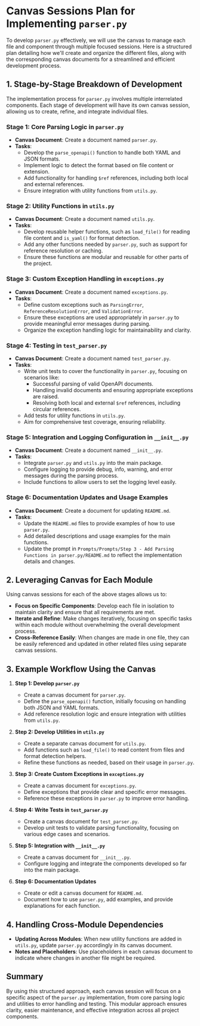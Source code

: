 # Canvas Sessions Plan for Implementing `parser.py`

To develop `parser.py` effectively, we will use the canvas to manage each file and component through multiple focused sessions. Here is a structured plan detailing how we'll create and organize the different files, along with the corresponding canvas documents for a streamlined and efficient development process.

## **1. Stage-by-Stage Breakdown of Development**

The implementation process for `parser.py` involves multiple interrelated components. Each stage of development will have its own canvas session, allowing us to create, refine, and integrate individual files.

### **Stage 1: Core Parsing Logic in `parser.py`**
- **Canvas Document**: Create a document named `parser.py`.
- **Tasks**:
  - Develop the `parse_openapi()` function to handle both YAML and JSON formats.
  - Implement logic to detect the format based on file content or extension.
  - Add functionality for handling `$ref` references, including both local and external references.
  - Ensure integration with utility functions from `utils.py`.

### **Stage 2: Utility Functions in `utils.py`**
- **Canvas Document**: Create a document named `utils.py`.
- **Tasks**:
  - Develop reusable helper functions, such as `load_file()` for reading file content and `is_yaml()` for format detection.
  - Add any other functions needed by `parser.py`, such as support for reference resolution or caching.
  - Ensure these functions are modular and reusable for other parts of the project.

### **Stage 3: Custom Exception Handling in `exceptions.py`**
- **Canvas Document**: Create a document named `exceptions.py`.
- **Tasks**:
  - Define custom exceptions such as `ParsingError`, `ReferenceResolutionError`, and `ValidationError`.
  - Ensure these exceptions are used appropriately in `parser.py` to provide meaningful error messages during parsing.
  - Organize the exception handling logic for maintainability and clarity.

### **Stage 4: Testing in `test_parser.py`**
- **Canvas Document**: Create a document named `test_parser.py`.
- **Tasks**:
  - Write unit tests to cover the functionality in `parser.py`, focusing on scenarios like:
    - Successful parsing of valid OpenAPI documents.
    - Handling invalid documents and ensuring appropriate exceptions are raised.
    - Resolving both local and external `$ref` references, including circular references.
  - Add tests for utility functions in `utils.py`.
  - Aim for comprehensive test coverage, ensuring reliability.

### **Stage 5: Integration and Logging Configuration in `__init__.py`**
- **Canvas Document**: Create a document named `__init__.py`.
- **Tasks**:
  - Integrate `parser.py` and `utils.py` into the main package.
  - Configure logging to provide debug, info, warning, and error messages during the parsing process.
  - Include functions to allow users to set the logging level easily.

### **Stage 6: Documentation Updates and Usage Examples**
- **Canvas Document**: Create a document for updating `README.md`.
- **Tasks**:
  - Update the `README.md` files to provide examples of how to use `parser.py`.
  - Add detailed descriptions and usage examples for the main functions.
  - Update the prompt in `Prompts/Prompts/Step 3 - Add Parsing Functions in parser.py/README.md` to reflect the implementation details and changes.

## **2. Leveraging Canvas for Each Module**

Using canvas sessions for each of the above stages allows us to:

- **Focus on Specific Components**: Develop each file in isolation to maintain clarity and ensure that all requirements are met.
- **Iterate and Refine**: Make changes iteratively, focusing on specific tasks within each module without overwhelming the overall development process.
- **Cross-Reference Easily**: When changes are made in one file, they can be easily referenced and updated in other related files using separate canvas sessions.

## **3. Example Workflow Using the Canvas**

1. **Step 1: Develop `parser.py`**
   - Create a canvas document for `parser.py`.
   - Define the `parse_openapi()` function, initially focusing on handling both JSON and YAML formats.
   - Add reference resolution logic and ensure integration with utilities from `utils.py`.

2. **Step 2: Develop Utilities in `utils.py`**
   - Create a separate canvas document for `utils.py`.
   - Add functions such as `load_file()` to read content from files and format detection helpers.
   - Refine these functions as needed, based on their usage in `parser.py`.

3. **Step 3: Create Custom Exceptions in `exceptions.py`**
   - Create a canvas document for `exceptions.py`.
   - Define exceptions that provide clear and specific error messages.
   - Reference these exceptions in `parser.py` to improve error handling.

4. **Step 4: Write Tests in `test_parser.py`**
   - Create a canvas document for `test_parser.py`.
   - Develop unit tests to validate parsing functionality, focusing on various edge cases and scenarios.

5. **Step 5: Integration with `__init__.py`**
   - Create a canvas document for `__init__.py`.
   - Configure logging and integrate the components developed so far into the main package.

6. **Step 6: Documentation Updates**
   - Create or edit a canvas document for `README.md`.
   - Document how to use `parser.py`, add examples, and provide explanations for each function.

## **4. Handling Cross-Module Dependencies**

- **Updating Across Modules**: When new utility functions are added in `utils.py`, update `parser.py` accordingly in its canvas document.
- **Notes and Placeholders**: Use placeholders in each canvas document to indicate where changes in another file might be required.

## **Summary**

By using this structured approach, each canvas session will focus on a specific aspect of the `parser.py` implementation, from core parsing logic and utilities to error handling and testing. This modular approach ensures clarity, easier maintenance, and effective integration across all project components.



